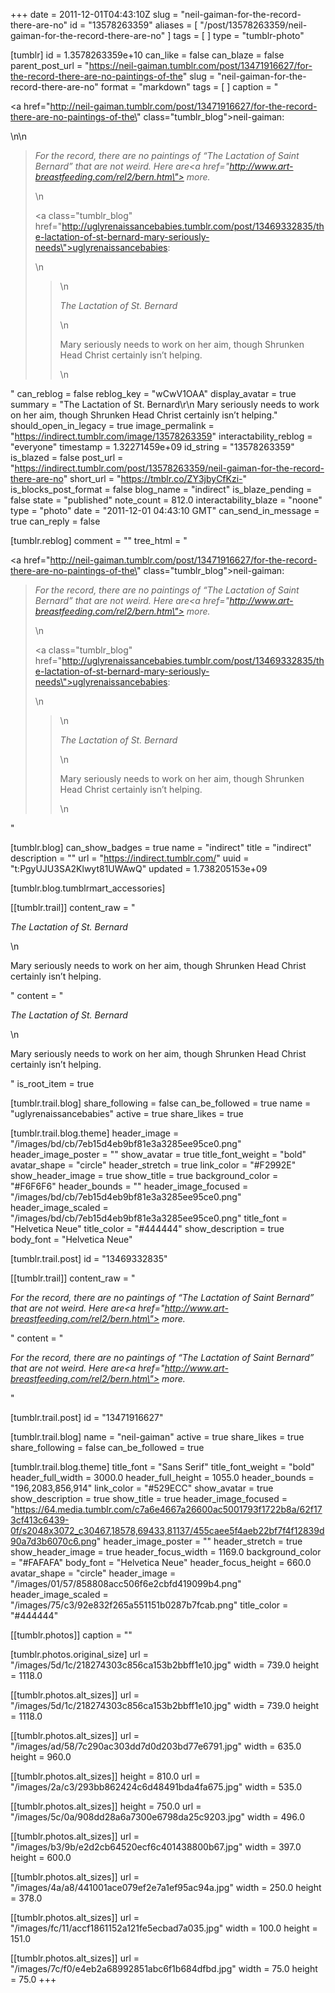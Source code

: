 +++
date = 2011-12-01T04:43:10Z
slug = "neil-gaiman-for-the-record-there-are-no"
id = "13578263359"
aliases = [ "/post/13578263359/neil-gaiman-for-the-record-there-are-no" ]
tags = [ ]
type = "tumblr-photo"

[tumblr]
id = 1.3578263359e+10
can_like = false
can_blaze = false
parent_post_url = "https://neil-gaiman.tumblr.com/post/13471916627/for-the-record-there-are-no-paintings-of-the"
slug = "neil-gaiman-for-the-record-there-are-no"
format = "markdown"
tags = [ ]
caption = "<p><a href=\"http://neil-gaiman.tumblr.com/post/13471916627/for-the-record-there-are-no-paintings-of-the\" class=\"tumblr_blog\">neil-gaiman</a>:</p>\n\n<blockquote><p><em>For the record, there are no paintings of “The Lactation of Saint Bernard” that are not weird. Here are<a href=\"http://www.art-breastfeeding.com/rel2/bern.htm\"> more.</a></em></p>\n<p><a class=\"tumblr_blog\" href=\"http://uglyrenaissancebabies.tumblr.com/post/13469332835/the-lactation-of-st-bernard-mary-seriously-needs\">uglyrenaissancebabies</a>:</p>\n<blockquote>\n<p><em>The Lactation of St. Bernard</em></p>\n<p>Mary seriously needs to work on her aim, though Shrunken Head Christ certainly isn’t helping.</p>\n</blockquote></blockquote>"
can_reblog = false
reblog_key = "wCwV1OAA"
display_avatar = true
summary = "The Lactation of St. Bernard\r\n Mary seriously needs to work on her aim, though Shrunken Head Christ certainly isn’t helping."
should_open_in_legacy = true
image_permalink = "https://indirect.tumblr.com/image/13578263359"
interactability_reblog = "everyone"
timestamp = 1.32271459e+09
id_string = "13578263359"
is_blazed = false
post_url = "https://indirect.tumblr.com/post/13578263359/neil-gaiman-for-the-record-there-are-no"
short_url = "https://tmblr.co/ZY3jbyCfKzi-"
is_blocks_post_format = false
blog_name = "indirect"
is_blaze_pending = false
state = "published"
note_count = 812.0
interactability_blaze = "noone"
type = "photo"
date = "2011-12-01 04:43:10 GMT"
can_send_in_message = true
can_reply = false

[tumblr.reblog]
comment = ""
tree_html = "<p><a href=\"http://neil-gaiman.tumblr.com/post/13471916627/for-the-record-there-are-no-paintings-of-the\" class=\"tumblr_blog\">neil-gaiman</a>:</p><blockquote><p><em>For the record, there are no paintings of “The Lactation of Saint Bernard” that are not weird. Here are<a href=\"http://www.art-breastfeeding.com/rel2/bern.htm\"> more.</a></em></p>\n<p><a class=\"tumblr_blog\" href=\"http://uglyrenaissancebabies.tumblr.com/post/13469332835/the-lactation-of-st-bernard-mary-seriously-needs\">uglyrenaissancebabies</a>:</p>\n<blockquote>\n<p><em>The Lactation of St. Bernard</em></p>\n<p>Mary seriously needs to work on her aim, though Shrunken Head Christ certainly isn’t helping.</p>\n</blockquote></blockquote>"

[tumblr.blog]
can_show_badges = true
name = "indirect"
title = "indirect"
description = ""
url = "https://indirect.tumblr.com/"
uuid = "t:PgyUJU3SA2Klwyt81UWAwQ"
updated = 1.738205153e+09

[tumblr.blog.tumblrmart_accessories]

[[tumblr.trail]]
content_raw = "<p><em>The Lactation of St. Bernard</em></p>\n<p>Mary seriously needs to work on her aim, though Shrunken Head Christ certainly isn’t helping.</p>"
content = "<p><em>The Lactation of St. Bernard</em></p>\n<p>Mary seriously needs to work on her aim, though Shrunken Head Christ certainly isn&rsquo;t helping.</p>"
is_root_item = true

[tumblr.trail.blog]
share_following = false
can_be_followed = true
name = "uglyrenaissancebabies"
active = true
share_likes = true

[tumblr.trail.blog.theme]
header_image = "/images/bd/cb/7eb15d4eb9bf81e3a3285ee95ce0.png"
header_image_poster = ""
show_avatar = true
title_font_weight = "bold"
avatar_shape = "circle"
header_stretch = true
link_color = "#F2992E"
show_header_image = true
show_title = true
background_color = "#F6F6F6"
header_bounds = ""
header_image_focused = "/images/bd/cb/7eb15d4eb9bf81e3a3285ee95ce0.png"
header_image_scaled = "/images/bd/cb/7eb15d4eb9bf81e3a3285ee95ce0.png"
title_font = "Helvetica Neue"
title_color = "#444444"
show_description = true
body_font = "Helvetica Neue"

[tumblr.trail.post]
id = "13469332835"

[[tumblr.trail]]
content_raw = "<p><em>For the record, there are no paintings of “The Lactation of Saint Bernard” that are not weird. Here are<a href=\"http://www.art-breastfeeding.com/rel2/bern.htm\"> more.</a></em></p>"
content = "<p><em>For the record, there are no paintings of &ldquo;The Lactation of Saint Bernard&rdquo; that are not weird. Here are<a href=\"http://www.art-breastfeeding.com/rel2/bern.htm\"> more.</a></em></p>"

[tumblr.trail.post]
id = "13471916627"

[tumblr.trail.blog]
name = "neil-gaiman"
active = true
share_likes = true
share_following = false
can_be_followed = true

[tumblr.trail.blog.theme]
title_font = "Sans Serif"
title_font_weight = "bold"
header_full_width = 3000.0
header_full_height = 1055.0
header_bounds = "196,2083,856,914"
link_color = "#529ECC"
show_avatar = true
show_description = true
show_title = true
header_image_focused = "https://64.media.tumblr.com/c7a6e4667a26600ac5001793f1722b8a/62f173cf413c6439-0f/s2048x3072_c30467,18578,69433,81137/455caee5f4aeb22bf7f4f12839d90a7d3b6070c6.png"
header_image_poster = ""
header_stretch = true
show_header_image = true
header_focus_width = 1169.0
background_color = "#FAFAFA"
body_font = "Helvetica Neue"
header_focus_height = 660.0
avatar_shape = "circle"
header_image = "/images/01/57/858808acc506f6e2cbfd419099b4.png"
header_image_scaled = "/images/75/c3/92e832f265a551151b0287b7fcab.png"
title_color = "#444444"

[[tumblr.photos]]
caption = ""

[tumblr.photos.original_size]
url = "/images/5d/1c/218274303c856ca153b2bbff1e10.jpg"
width = 739.0
height = 1118.0

[[tumblr.photos.alt_sizes]]
url = "/images/5d/1c/218274303c856ca153b2bbff1e10.jpg"
width = 739.0
height = 1118.0

[[tumblr.photos.alt_sizes]]
url = "/images/ad/58/7c290ac303dd7d0d203bd77e6791.jpg"
width = 635.0
height = 960.0

[[tumblr.photos.alt_sizes]]
height = 810.0
url = "/images/2a/c3/293bb862424c6d48491bda4fa675.jpg"
width = 535.0

[[tumblr.photos.alt_sizes]]
height = 750.0
url = "/images/5c/0a/908dd28a6a7300e6798da25c9203.jpg"
width = 496.0

[[tumblr.photos.alt_sizes]]
url = "/images/b3/9b/e2d2cb64520ecf6c401438800b67.jpg"
width = 397.0
height = 600.0

[[tumblr.photos.alt_sizes]]
url = "/images/4a/a8/441001ace079ef2e7a1ef95ac94a.jpg"
width = 250.0
height = 378.0

[[tumblr.photos.alt_sizes]]
url = "/images/fc/11/accf1861152a121fe5ecbad7a035.jpg"
width = 100.0
height = 151.0

[[tumblr.photos.alt_sizes]]
url = "/images/7c/f0/e4eb2a68992851abc6f1b684dfbd.jpg"
width = 75.0
height = 75.0
+++
